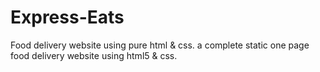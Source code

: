 # Express-Eats
Food delivery website using pure html &amp; css.
a complete static one page food delivery website using html5 & css.
